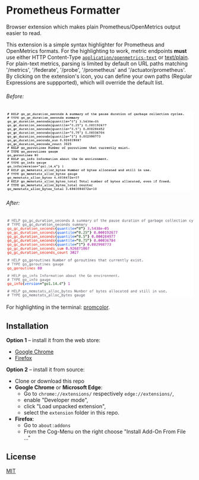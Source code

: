 # Prometheus Formatter

Browser extension which makes plain Prometheus/OpenMetrics output easier to read.

This extension is a simple syntax highlighter for Prometheus and OpenMetrics formats. For the highlighting to work, metric endpoints **must** use either HTTP Content-Type [`application/openmetrics-text`](https://github.com/OpenObservability/OpenMetrics/blob/main/specification/OpenMetrics.md#overall-structure) or [text/plain](https://prometheus.io/docs/instrumenting/exposition_formats/#text-based-format). 
For plain-text metrics, parsing is limited by default on URL paths matching '/metrics', '/federate', '/probe', '/prometheus' and '/actuator/prometheus'. By clicking on the extension's icon, you can define your own paths (Regular Expressions are suppported), which will override the default list.

###### Before:
![](_images/before.png)

###### After:
![](_images/after.png)

For highlighting in the terminal: [promcolor](https://github.com/fhemberger/promcolor).


## Installation

**Option 1** – install it from the web store:
* [Google Chrome](https://chrome.google.com/webstore/detail/prometheus-formatter/jhfbpphccndhifmpfbnpobpclhedckbb)
* [Firefox](https://addons.mozilla.org/addon/prometheus-formatter/)


**Option 2** – install it from source:

* Clone or download this repo
* **Google Chrome** or **Microsoft Edge**:
  * Go to `chrome://extensions/` respectively `edge://extensions/`,
  * enable "Developer mode",
  * click "Load unpacked extension",
  * select the `extension` folder in this repo.
* **Firefox**:
  * Go to `about:addons`
  * From the Cog-Menu on the right choose "Install Add-On From File …"

## License

[MIT](extension/LICENSE.txt)


